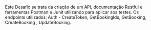 Este Desafio se trata da criação de um API, documentação Restful e ferramentas Postman e Junit utilizando  para aplicar aos testes. 
Os endpoints utilizados: Auth - CreateToken, GetBookingIds, GetBooking, CreateBooking
, UpdateBooking.




 
